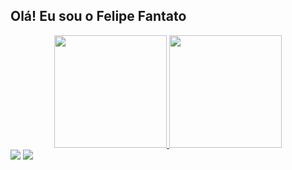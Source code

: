 ## Olá! Eu sou o Felipe Fantato

<div align="center">
  <a href="https://github.com/FelipeFantato">
  <img height="180em" src="https://github-readme-stats.vercel.app/api?username=FelipeFantato&show_icons=true&theme=dracula&include_all_commits=true&count_private=true"/>
  <img height="180em" src="https://github-readme-stats.vercel.app/api/top-langs/?username=FelipeFantato&layout=compact&langs_count=7&theme=dracula"/>
</div>
  
  
  <div>
    <a href = "mailto:felipe.fantato3@gmail.com"><img src="https://img.shields.io/badge/-Gmail-%23333?style=for-the-badge&logo=gmail&logoColor=white" target="_blank"></a>
  <a href="https://www.linkedin.com/in/felipe-fantato" target="_blank"><img src="https://img.shields.io/badge/-LinkedIn-%230077B5?style=for-the-badge&logo=linkedin&logoColor=white" target="_blank"></a> 
  </div>
